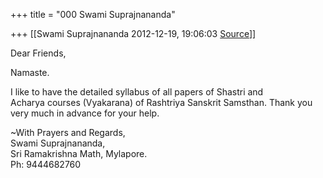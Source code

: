 +++
title = "000 Swami Suprajnananda"

+++
[[Swami Suprajnananda	2012-12-19, 19:06:03 [Source](https://groups.google.com/g/samskrita/c/QEEE6RXqg0M)]]



Dear Friends,  
  
Namaste.  
  
I like to have the detailed syllabus of all papers of Shastri and  
Acharya courses (Vyakarana) of Rashtriya Sanskrit Samsthan. Thank you  
very much in advance for your help.  
  
\~With Prayers and Regards,  
Swami Suprajnananda,  
Sri Ramakrishna Math, Mylapore.  
Ph: 9444682760  

